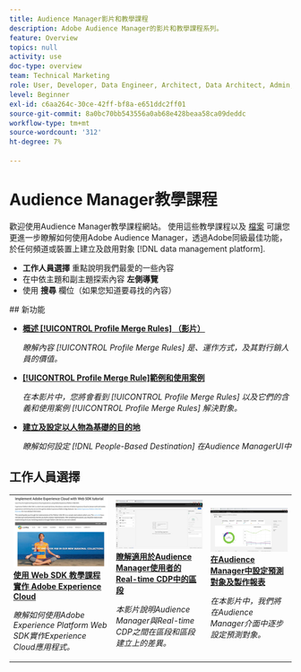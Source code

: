 ```yaml
---
title: Audience Manager影片和教學課程
description: Adobe Audience Manager的影片和教學課程系列。
feature: Overview
topics: null
activity: use
doc-type: overview
team: Technical Marketing
role: User, Developer, Data Engineer, Architect, Data Architect, Admin, Leader
level: Beginner
exl-id: c6aa264c-30ce-42ff-bf8a-e651ddc2ff01
source-git-commit: 8a0bc70bb543556a0ab68e428beaa58ca09deddc
workflow-type: tm+mt
source-wordcount: '312'
ht-degree: 7%

---
```


# Audience Manager教學課程

歡迎使用Audience Manager教學課程網站。 使用這些教學課程以及 [檔案](https://experienceleague.adobe.com/docs/audience-manager/user-guide/aam-home.html) 可讓您更進一步瞭解如何使用Adobe Audience Manager，透過Adobe同級最佳功能，於任何頻道或裝置上建立及啟用對象 [!DNL data management platform].

* **工作人員選擇** 重點說明我們最愛的一些內容
* 在中依主題和副主題探索內容 **左側導覽**
* 使用 **搜尋** 欄位（如果您知道要尋找的內容）

<div id="whats-new-section">
## 新功能

* **[概述 [!UICONTROL Profile Merge Rules] （影片）](build-and-manage-audiences/profile-merge/overview-of-profile-merge-rules.md)**

   *瞭解內容 [!UICONTROL Profile Merge Rules] 是、運作方式，及其對行銷人員的價值。*

* **[[!UICONTROL Profile Merge Rule]範例和使用案例](build-and-manage-audiences/profile-merge/profile-merge-rule-examples-and-use-cases.md)**

   *在本影片中，您將會看到 [!UICONTROL Profile Merge Rules] 以及它們的含義和使用案例 [!UICONTROL Profile Merge Rules] 解決對象。*

* **[建立及設定以人物為基礎的目的地](data-activation/people-based-destinations/create-and-configure-people-based-destinations.md)**

   *瞭解如何設定 [!DNL People-Based Destination] 在Audience ManagerUI中*
</div>

<div id="recs-overview-body-1"></div>
<div id="recs-overview-body-2"></div>
<div id="recs-overview-body-3"></div>
<div id="recs-overview-body-4"></div>
<div id="recs-overview-body-5"></div>
<div id="recs-overview-body-6"></div>

<div id="staff-picks-section">

## 工作人員選擇

<table>
<tr>
  <td>
    <a href="https://experienceleague.adobe.com/docs/platform-learn/implement-web-sdk/overview.html?lang=zh-Hant">
      <img alt="「使用Web SDK實作Adobe Experience Cloud」教學課程的縮圖影像" src="assets/implement-web-sdk.jpg" />
    </a>
    <div>
      <a href="https://experienceleague.adobe.com/docs/platform-learn/implement-web-sdk/overview.html?lang=zh-Hant">
    <strong>使用 Web SDK 教學課程實作 Adobe Experience Cloud</strong>
    </a>
    </div>
    <p>
    <em>瞭解如何使用Adobe Experience Platform Web SDK實作Experience Cloud應用程式。</em>
    <p>
  </td>
  <td>
    <a href="https://experienceleague.adobe.com/docs/audience-manager-learn/tutorials/other-integrations/integrating-with-rtcdp/rtcdp-segments-for-aam-users.html">
      <img alt="「瞭解Real-time CDP中的區段」教學課程的縮圖影像" src="assets/331901.jpg" />
    </a>
    <div>
      <a href="https://experienceleague.adobe.com/docs/audience-manager-learn/tutorials/other-integrations/integrating-with-rtcdp/rtcdp-segments-for-aam-users.html">
    <strong>瞭解適用於Audience Manager使用者的Real-time CDP中的區段</strong>
    </a>
    </div>
    <p>
    <em>本影片說明Audience Manager與Real-time CDP之間在區段和區段建立上的差異。</em>
    <p>
  </td>
  <td>
    <a href="https://experienceleague.adobe.com/docs/audience-manager-learn/tutorials/build-and-manage-audiences/algorithmic-models/configure-and-report-on-predictive-audiences.html">
      <img alt="「在Audience Manager中設定預測對象及製作報表」教學課程的縮圖影像" src="assets/33630.jpg" />
    </a>
    <div>
      <a href="https://experienceleague.adobe.com/docs/audience-manager-learn/tutorials/build-and-manage-audiences/algorithmic-models/configure-and-report-on-predictive-audiences.html">
    <strong>在Audience Manager中設定預測對象及製作報表</strong>
    </a>
    </div>
    <p>
    <em>在本影片中，我們將在Audience Manager介面中逐步設定預測對象。</em>
    <p>
  </td>
</tr>
</table>
</div>
